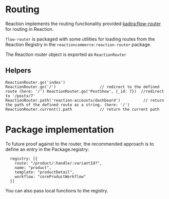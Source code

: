 # Routing
Reaction implements the routing functionality provided [kadira:flow-router](https://github.com/kadirahq/flow-router) for routing in Reaction.

`flow-router` is packaged with some utilities for loading routes from the Reaction Registry in the `reactioncommerce:reaction-router` package.

The Reaction router object is exported as `ReactionRouter`

## Helpers

```
ReactionRouter.go('index')
ReactionRouter.go('/')                   // redirect to the defined route (here: '/') ReactionRouter.go('PostShow', {_id: 7})  //redirect to '/posts/7'
ReactionRouter.path('reaction-accounts/dashboard')          // return the path of the defined route as a string. (here: '/')
ReactionRouter.current().path            // return the current path
```

# Package implementation

To future proof against to the router, the recommended approach is to define an entry in the Package.registry:

```
  registry: [{
    route: "/product/:handle/:variantId?",
    name: "product",
    template: "productDetail",
    workflow: "coreProductWorkflow"
  }]
```

You can also pass local functions to the registry.  

